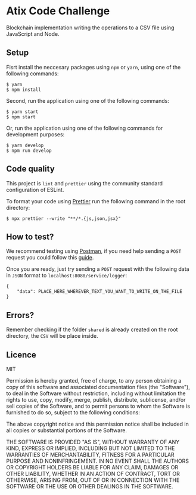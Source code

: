 # Atix Code Challenge

Blockchain implementation writing the operations to a CSV file using JavaScript and Node.

## Setup

Fisrt install the neccesary packages using `npm` or `yarn`, using one of the following commands:

    $ yarn
    $ npm install

Second, run the application using one of the following commands:

    $ yarn start
    $ npm start

Or, run the application using one of the following commands for development purposes:

    $ yarn develop
    $ npm run develop

## Code quality

This project is `lint` and `prettier` using the community standard configuration of ESLint.

To format your code using [Prettier](https://prettier.io/) run the following command in the root directory:

    $ npx prettier --write "**/*.{js,json,jsx}"

## How to test?

We recommend testing using [Postman](https://www.postman.com/), if you need help sending a `POST` request you could follow this [guide](https://learning.postman.com/docs/postman/sending-api-requests/requests/).

Once you are ready, just try sending a `POST` request with the following data in `JSON` format to `localhost:8080/service/logger`:

    {
        "data": PLACE_HERE_WHEREVER_TEXT_YOU_WANT_TO_WRITE_ON_THE_FILE
    }

## Errors?

Remember checking if the folder `shared` is already created on the root directory, the `CSV` will be place inside.

## Licence

MIT

Permission is hereby granted, free of charge, to any person obtaining a copy of this software and associated documentation files (the "Software"), to deal in the Software without restriction, including without limitation the rights to use, copy, modify, merge, publish, distribute, sublicense, and/or sell copies of the Software, and to permit persons to whom the Software is furnished to do so, subject to the following conditions:

The above copyright notice and this permission notice shall be included in all copies or substantial portions of the Software.

THE SOFTWARE IS PROVIDED "AS IS", WITHOUT WARRANTY OF ANY KIND, EXPRESS OR IMPLIED, INCLUDING BUT NOT LIMITED TO THE WARRANTIES OF MERCHANTABILITY, FITNESS FOR A PARTICULAR PURPOSE AND NONINFRINGEMENT. IN NO EVENT SHALL THE AUTHORS OR COPYRIGHT HOLDERS BE LIABLE FOR ANY CLAIM, DAMAGES OR OTHER LIABILITY, WHETHER IN AN ACTION OF CONTRACT, TORT OR OTHERWISE, ARISING FROM, OUT OF OR IN CONNECTION WITH THE SOFTWARE OR THE USE OR OTHER DEALINGS IN THE SOFTWARE.
